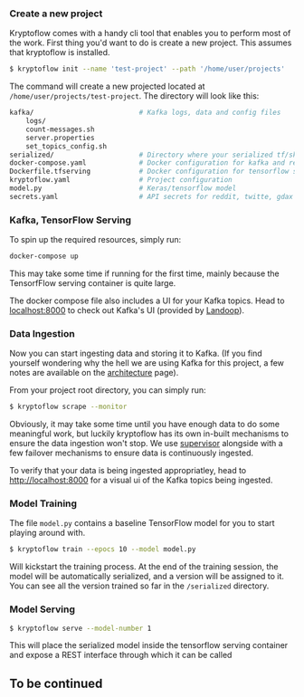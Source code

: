 ### Create a new project

Kryptoflow comes with a handy cli tool that enables you to perform most of the work. First thing you'd want to
do is create a new project. This assumes that kryptoflow is installed.

```bash
$ kryptoflow init --name 'test-project' --path '/home/user/projects'
```

The command will create a new projected located at `/home/user/projects/test-project`. The directory will look like this:

```bash
kafka/                          # Kafka logs, data and config files
    logs/
    count-messages.sh
    server.properties
    set_topics_config.sh
serialized/                     # Directory where your serialized tf/sklearn/keras models are stored
docker-compose.yaml             # Docker configuration for kafka and related services
Dockerfile.tfserving            # Docker configuration for tensorflow serving
kryptoflow.yaml                 # Project configuration
model.py                        # Keras/tensorflow model
secrets.yaml                    # API secrets for reddit, twitte, gdax
```

### Kafka, TensorFlow Serving

To spin up the required resources, simply run:

```bash
docker-compose up
```
This may take some time if running for the first time, mainly because the TensorfFlow serving 
container is quite large. 

The docker compose file also includes a UI for your Kafka topics. Head to [localhost:8000](localhost:8000) to check out Kafka's UI (provided by [Landoop](https://www.landoop.com/)).
 

### Data Ingestion

Now you can start ingesting data and storing it to Kafka. (If you find yourself wondering why the hell we are
using Kafka for this project, a few notes are available on the [architecture](architecture.html) page).

From your project root directory, you can simply run:

```bash
$ kryptoflow scrape --monitor
```

Obviously, it may take some time until you have enough data to do some meaningful work, but luckily
kryptoflow has its own in-built mechanisms to ensure the data ingestion won't stop. We use [supervisor](https://github.com/Supervisor/supervisor)
alongside with a few failover mechanisms to ensure data is continuously ingested. 

To verify that your data is being ingested appropriatley, head to [http://localhost:8000](http://localhost:8000) for a visual ui of the Kafka
topics being ingested.

### Model Training

The file `model.py` contains a baseline TensorFlow model for you to start playing around with. 

```bash
$ kryptoflow train --epocs 10 --model model.py
```

Will kickstart the training process. At the end of the training session, the model will be automatically
serialized, and a version will be assigned to it. You can see all the version trained so far in 
the `/serialized` directory. 


### Model Serving


```bash
$ kryptoflow serve --model-number 1
```

This will place the serialized model inside the tensorflow serving container and expose a REST 
interface through which it can be called


## To be continued
